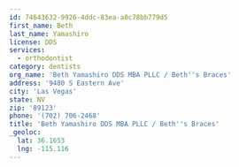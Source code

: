 ```yaml
---
id: 74643632-9926-4ddc-83ea-a0c78bb779d5
first_name: Beth
last_name: Yamashiro
license: DDS
services:
  - orthodontist
category: dentists
org_name: 'Beth Yamashiro DDS MBA PLLC / Beth''s Braces'
address: '9480 S Eastern Ave'
city: 'Las Vegas'
state: NV
zip: '89123'
phone: '(702) 706-2468'
title: 'Beth Yamashiro DDS MBA PLLC / Beth''s Braces'
_geoloc:
  lat: 36.1653
  lng: -115.116
---
```

